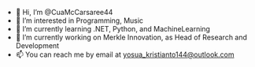 - 👋 Hi, I’m @CuaMcCarsaree44
- 👀 I’m interested in Programming, Music
- 🌱 I’m currently learning .NET, Python, and MachineLearning
- 💞️ I’m currently working on Merkle Innovation, as Head of Research and Development
- 📫 You can reach me by email at yosua_kristianto144@outlook.com

<!---
CuaMcCarsaree44/CuaMcCarsaree44 is a ✨ special ✨ repository because its `README.md` (this file) appears on your GitHub profile.
You can click the Preview link to take a look at your changes.
--->
